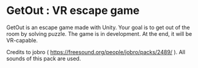 # GetOut : VR escape game

GetOut is an escape game made with Unity. Your goal is to get out of the room by solving puzzle. The game is in development. At the end, it will be VR-capable.

Credits to jobro ( https://freesound.org/people/jobro/packs/2489/ ). All sounds of this pack are used.
